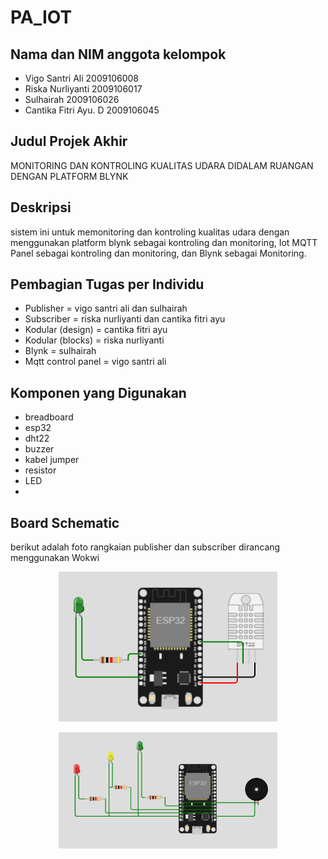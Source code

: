 # PA_IOT

## Nama dan NIM anggota kelompok
- Vigo Santri Ali       2009106008
- Riska Nurliyanti      2009106017
- Sulhairah             2009106026
- Cantika Fitri Ayu. D  2009106045

## Judul Projek Akhir
MONITORING DAN KONTROLING KUALITAS UDARA DIDALAM RUANGAN DENGAN PLATFORM BLYNK

## Deskripsi
sistem ini untuk memonitoring dan kontroling kualitas udara dengan menggunakan platform blynk sebagai kontroling dan monitoring,
Iot MQTT Panel sebagai kontroling dan monitoring, dan Blynk sebagai Monitoring.

## Pembagian Tugas per Individu
- Publisher = vigo santri ali dan sulhairah
- Subscriber = riska nurliyanti dan cantika fitri ayu
- Kodular (design) = cantika fitri ayu
- Kodular (blocks) = riska nurliyanti
- Blynk = sulhairah
- Mqtt control panel = vigo santri ali

## Komponen yang Digunakan
- breadboard
- esp32
- dht22
- buzzer
- kabel jumper
- resistor
- LED
-
## Board Schematic 
berikut adalah foto rangkaian publisher dan subscriber dirancang menggunakan Wokwi
<p align="center">
  <img src="publisher.PNG" width="350" title="publisher">
</p>
<p align="center">
  <img src="subscriber.PNG" width="350" title="subscriber">
</p>

